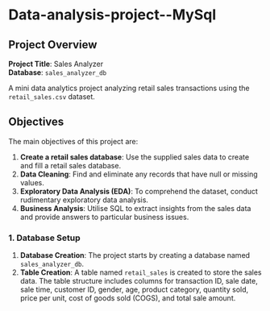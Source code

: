 # Data-analysis-project--MySql

## Project Overview

**Project Title**: Sales Analyzer  
**Database**: `sales_analyzer_db`

A mini data analytics project analyzing retail sales transactions using the `retail_sales.csv` dataset.

## Objectives

The main objectives of this project are:

1. **Create a retail sales database**: Use the supplied sales data to create and fill a retail sales database.
2. **Data Cleaning**: Find and eliminate any records that have null or missing values.
3. **Exploratory Data Analysis (EDA)**: To comprehend the dataset, conduct rudimentary exploratory data analysis.
4. **Business Analysis**: Utilise SQL to extract insights from the sales data and provide answers to particular business issues.

### 1. Database Setup

1. **Database Creation**: The project starts by creating a database named `sales_analyzer_db`.
2. **Table Creation**: A table named `retail_sales` is created to store the sales data. The table structure includes columns for transaction ID, sale date, sale time, customer ID, gender, age, product category, quantity sold, price per unit, cost of goods sold (COGS), and total sale amount.

```sql

